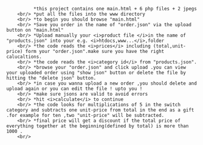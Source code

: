       
              *this project contains one main.html + 6 php files + 2 jpegs
        <br/> *put all the files into the www directory
        <br/> *to begin you should browse "main.html"
        <br/> *Save you order in the name of "order.json" via the upload button on "main.html"
        <br/> *Upload manually your <i>product file </i>in the name of "products.json" into your e.g. <i>htdocs,www...</i>,folder
        <br/> *the code reads the <i>prices</i> including (total,unit-price) form your "order.json".make sure you have the right calucaltions.
        <br/> *the code reads the <i>category id</i> from "products.json".
        <br/> *browse your "order.json" and click upload .you can view your uploaded order using "show json" button or delete the file by hitting the "delete json" button.
        <br/> *in case you wanna upload a new order ,you should delete and upload again or you can edit the file ! upto you !
        <br/> *make sure jsons are valid to avoid errors
        <br/> *hit <i>calculate</i> to continue
        <br/> *the code looks for multiplications of 5 in the switch category and subtracts one unit-price from total in the end as a gift .for example for ten ,two "unit-price" will be subtracted.
        <br/> *final price will get a discount if the total price of everything together at the beginning(defined by total) is more than 1000 .
        <br/>
